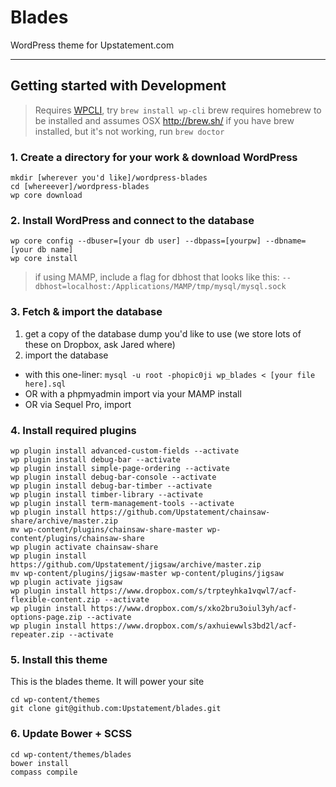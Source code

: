 # Blades

WordPress theme for Upstatement.com

* * *

## Getting started with Development

> Requires [WPCLI](http://wp-cli.org/), try `brew install wp-cli`
> brew requires homebrew to be installed and assumes OSX http://brew.sh/
> if you have brew installed, but it's not working, run `brew doctor`

### 1. Create a directory for your work & download WordPress
```
mkdir [wherever you'd like]/wordpress-blades
cd [whereever]/wordpress-blades
wp core download
```

### 2. Install WordPress and connect to the database
```
wp core config --dbuser=[your db user] --dbpass=[yourpw] --dbname=[your db name]
wp core install
```

> if using MAMP, include a flag for dbhost that looks like this: `--dbhost=localhost:/Applications/MAMP/tmp/mysql/mysql.sock`

### 3. Fetch & import the database
1. get a copy of the database dump you'd like to use (we store lots of these on Dropbox, ask Jared where)
2. import the database
 * with this one-liner: `mysql -u root -phopic0ji wp_blades < [your file here].sql`
 * OR with a phpmyadmin import via your MAMP install
 * OR via Sequel Pro, import

### 4. Install required plugins
```
wp plugin install advanced-custom-fields --activate
wp plugin install debug-bar --activate
wp plugin install simple-page-ordering --activate
wp plugin install debug-bar-console --activate
wp plugin install debug-bar-timber --activate
wp plugin install timber-library --activate
wp plugin install term-management-tools --activate
wp plugin install https://github.com/Upstatement/chainsaw-share/archive/master.zip
mv wp-content/plugins/chainsaw-share-master wp-content/plugins/chainsaw-share
wp plugin activate chainsaw-share
wp plugin install https://github.com/Upstatement/jigsaw/archive/master.zip
mv wp-content/plugins/jigsaw-master wp-content/plugins/jigsaw
wp plugin activate jigsaw
wp plugin install https://www.dropbox.com/s/trpteyhka1vqwl7/acf-flexible-content.zip --activate
wp plugin install https://www.dropbox.com/s/xko2bru3oiul3yh/acf-options-page.zip --activate
wp plugin install https://www.dropbox.com/s/axhuiewwls3bd2l/acf-repeater.zip --activate
```

### 5. Install this theme
This is the blades theme. It will power your site
```
cd wp-content/themes
git clone git@github.com:Upstatement/blades.git
```

### 6. Update Bower + SCSS
```
cd wp-content/themes/blades
bower install
compass compile
```
